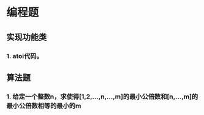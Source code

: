 # 编程题

## 实现功能类

### 1. atoi代码。

## 算法题

### 1. 给定一个整数n，求使得[1,2,...,n,...,m]的最小公倍数和[n,...,m]的最小公倍数相等的最小的m
